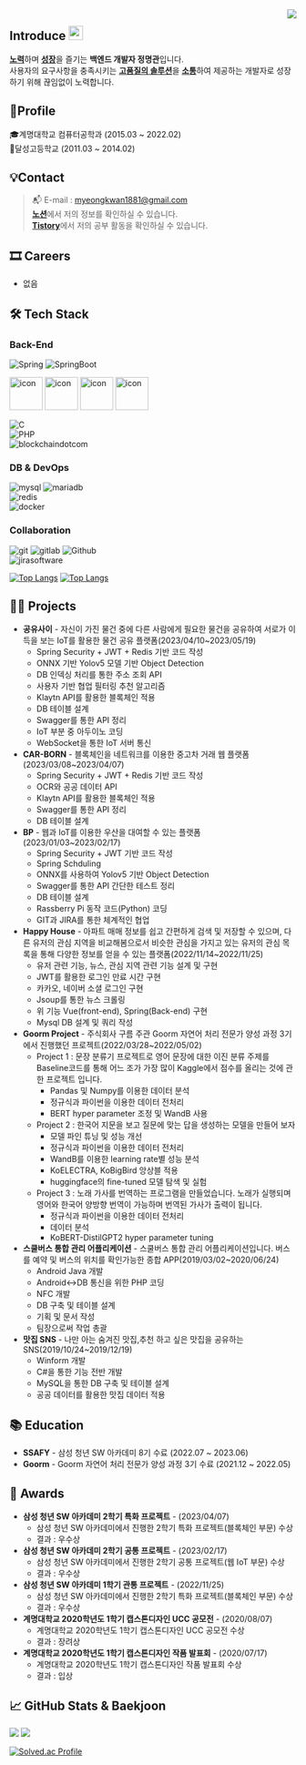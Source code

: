 <div align="right">
  <a href="https://hits.seeyoufarm.com">
    <img src="https://hits.seeyoufarm.com/api/count/incr/badge.svg?url=https%3A%2F%2Fgithub.com%2FJeongHwan-dev&count_bg=%23769CDD&title_bg=%238E8E8E&icon=github.svg&icon_color=%23E7E7E7&title=hits&edge_flat=false" align="right" />
  </a>
</div>

<h2>Introduce <img src="https://media.giphy.com/media/hvRJCLFzcasrR4ia7z/giphy.gif" width="25" /></h2>

[**노력**](#)하며 [**성장**](#)을 즐기는 **백엔드 개발자 정명관**입니다.  
사용자의 요구사항을 충족시키는 [**고품질의 솔루션**](#)을 [**소통**](#)하여 제공하는 개발자로 성장하기 위해 끊임없이 노력합니다.

## 🧑Profile
🎓계명대학교 컴퓨터공학과 (2015.03 ~ 2022.02) <br/>
🏫달성고등학교 (2011.03 ~ 2014.02) <br/>

## 💡Contact
> :mailbox_with_mail: E-mail : myeongkwan1881@gmail.com <br/>
> [**노션**](https://www.notion.so/4fe36be52960479e820a59a58582e4c4)에서 저의 정보를 확인하실 수 있습니다. <br/>
> [**Tistory**](https://back-diary.tistory.com)에서 저의 공부 활동을 확인하실 수 있습니다.

## 🎞️ Careers
- 없음

## 🛠 Tech Stack
### Back-End
![Spring](https://img.shields.io/badge/-Spring-6DB33F?&style=flat-square&logo=Spring&logoColor=white) ![SpringBoot](https://img.shields.io/badge/-SpringBoot-6DB33F?&style=flat-square&logo=SpringBoot&logoColor=white)
<div align=left>
	<img src="https://techstack-generator.vercel.app/java-icon.svg" alt="icon" width="58" height="58" />
    	<img src="https://techstack-generator.vercel.app/cpp-icon.svg" alt="icon" width="58" height="58" />
    	<img src="https://techstack-generator.vercel.app/csharp-icon.svg" alt="icon" width="58" height="58" />
	<img src="https://techstack-generator.vercel.app/python-icon.svg" alt="icon" width="58" height="58" />
</div>

![C](https://img.shields.io/badge/-C-A8B9CC?&style=flat-square&logo=C&logoColor=white)<br/>
![PHP](https://img.shields.io/badge/PHP-777BB4?style=flat-square&logo=PHP&logoColor=white)<br/>
![blockchaindotcom](https://img.shields.io/badge/-blockchain-121D33?&style=flat-square&logo=blockchaindotcom&logoColor=white)

### DB & DevOps
![mysql](https://img.shields.io/badge/-mysql-4479A1?&style=flat-square&logo=mysql&logoColor=white) ![mariadb](https://img.shields.io/badge/-mariadb-003545?style=flat-square&logo=mariadb&logoColor=white)</br>
![redis](https://img.shields.io/badge/-redis-DC382D?&style=flat-square&logo=redis&logoColor=white)<br/>
![docker](https://img.shields.io/badge/-docker-2496ED?style=flat-square&logo=docker&logoColor=white)

### Collaboration
![git](https://img.shields.io/badge/-Git-F05032?style=square&logo=Git&logoColor=white) ![gitlab](https://img.shields.io/badge/-GitLab-FC6D26?style=square&logo=GitLab&logoColor=white) ![Github](https://img.shields.io/badge/-Github-181717?style=square&logo=Github&logoColor=white)<br/>
![jirasoftware](https://img.shields.io/badge/-jira-0052CC?style=square&logo=jirasoftware&logoColor=white)

[![Top Langs](https://github-readme-stats-sigma-five.vercel.app/api/top-langs/?username=rhalsemd&layout=compact)](https://github.com/rhalsemd)
[![Top Langs](https://github-readme-stats-sigma-seven.vercel.app/api/top-langs/?username=rhalsemd&langs_count=7)](https://github.com/rhalsemd)<br/>

## 👨‍💻 Projects

- **공유사이** - 자신이 가진 물건 중에 다른 사람에게 필요한 물건을 공유하여 서로가 이득을 보는 IoT를 활용한 물건 공유 플랫폼(2023/04/10~2023/05/19)
     - Spring Security + JWT + Redis 기반 코드 작성
     - ONNX 기반 Yolov5 모델 기반 Object Detection
     - DB 인덱싱 처리를 통한 주소 조회 API
     - 사용자 기반 협업 필터링 추천 알고리즘
     - Klaytn API를 활용한 블록체인 적용
     - DB 테이블 설계
     - Swagger를 통한 API 정리
     - IoT 부분 중 아두이노 코딩
     - WebSocket을 통한 IoT 서버 통신
- **CAR-BORN** - 블록체인을 네트워크를 이용한 중고차 거래 웹 플랫폼(2023/03/08~2023/04/07)
    - Spring Security + JWT + Redis 기반 코드 작성
    - OCR와 공공 데이터 API
    - Klaytn API를 활용한 블록체인 적용
    - Swagger를 통한 API 정리
    - DB 테이블 설계
- **BP** - 웹과 IoT를 이용한 우산을 대여할 수 있는 플랫폼(2023/01/03~2023/02/17)
    - Spring Security + JWT 기반 코드 작성
    - Spring Schduling
    - ONNX를 사용하여 Yolov5 기반 Object Detection
    - Swagger를 통한 API 간단한 테스트 정리
    - DB 테이블 설계
    - Rassberry Pi 동작 코드(Python) 코딩
    - GIT과 JIRA를 통한 체계적인 협업
- **Happy House** - 아파트 매매 정보를 쉽고 간편하게 검색 및 저장할 수 있으며, 다른 유저의 관심 지역을 비교해봄으로서 비슷한 관심을 가지고 있는 유저의 관심 목록을 통해 다양한 정보를 얻을 수 있는 플랫폼(2022/11/14~2022/11/25)
    - 유저 관련 기능, 뉴스, 관심 지역 관련 기능 설계 및 구현
    - JWT를 활용한 로그인 만료 시간 구현
    - 카카오, 네이버 소셜 로그인 구현
    - Jsoup를 통한 뉴스 크롤링
    - 위 기능 Vue(front-end), Spring(Back-end) 구현
    - Mysql DB 설계 및 쿼리 작성
- **Goorm Project** - 주식회사 구름 주관 Goorm 자연어 처리 전문가 양성 과정 3기에서 진행했던 프로젝트(2022/03/28~2022/05/02)
    - Project 1 : 문장 분류기 프로젝트로 영어 문장에 대한 이진 분류 주제를 Baseline코드를 통해 어느 조가 가장 많이 Kaggle에서 점수를 올리는 것에 관한 프로젝트 입니다.
        - Pandas 및 Numpy를 이용한 데이터 분석
        - 정규식과 파이썬을 이용한 데이터 전처리
        - BERT hyper parameter 조정 및 WandB 사용
    - Project 2 : 한국어 지문을 보고 질문에 맞는 답을 생성하는 모델을 만들어 보자
        - 모델 파인 튜닝 및 성능 개선
        - 정규식과 파이썬을 이용한 데이터 전처리
        - WandB를 이용한 learning rate별 성능 분석
        - KoELECTRA, KoBigBird 앙상블 적용
        - huggingface의 fine-tuned 모델 탐색 및 실험
    - Project 3 : 노래 가사를 번역하는 프로그램을 만들었습니다. 노래가 실행되며 영어와 한국어 양방향 번역이 가능하며 번역된 가사가 출력이 됩니다.
        - 정규식과 파이썬을 이용한 데이터 전처리
        - 데이터 분석
        - KoBERT-DistilGPT2 hyper parameter tuning
- **스쿨버스 통합 관리 어플리케이션** - 스쿨버스 통합 관리 어플리케이션입니다. 버스를 예약 및 버스의 위치를 확인가능한 종합 APP(2019/03/02~2020/06/24)
    - Android Java 개발
    - Android↔DB 통신을 위한 PHP 코딩
    - NFC 개발
    - DB 구축 및 테이블 설계
    - 기획 및 문서 작성
    - 팀장으로써 작업 총괄
 - **맛집 SNS** - 나만 아는 숨겨진 맛집,추천 하고 싶은 맛집을 공유하는 SNS(2019/10/24~2019/12/19)
    - Winform 개발
    - C#을 통한 기능 전반 개발
    - MySQL을 통한 DB 구축 및 테이블 설계
    - 공공 데이터를 활용한 맛집 데이터 적용

## 📚 Education

- **SSAFY** - 삼성 청년 SW 아카데미 8기 수료 (2022.07 ~ 2023.06) <br/>
- **Goorm** - Goorm 자연어 처리 전문가 양성 과정 3기 수료 (2021.12 ~ 2022.05) <br/>

## 🏅 Awards

- **삼성 청년 SW 아카데미 2학기 특화 프로젝트** - (2023/04/07)
  - 삼성 청년 SW 아카데미에서 진행한 2학기 특화 프로젝트(블록체인 부문) 수상
  - 결과 : 우수상
- **삼성 청년 SW 아카데미 2학기 공통 프로젝트** - (2023/02/17)
  - 삼성 청년 SW 아카데미에서 진행한 2학기 공통 프로젝트(웹 IoT 부문) 수상
  - 결과 : 우수상
- **삼성 청년 SW 아카데미 1학기 관통 프로젝트** - (2022/11/25)
  - 삼성 청년 SW 아카데미에서 진행한 2학기 특화 프로젝트(블록체인 부문) 수상
  - 결과 : 우수상
- **계명대학교 2020학년도 1학기 캡스톤디자인 UCC 공모전** - (2020/08/07)
  - 계명대학교 2020학년도 1학기 캡스톤디자인 UCC 공모전 수상
  - 결과 : 장려상
- **계명대학교 2020학년도 1학기 캡스톤디자인 작품 발표회** - (2020/07/17)
  - 계명대학교 2020학년도 1학기 캡스톤디자인 작품 발표회 수상
  - 결과 : 입상

## :chart_with_upwards_trend: GitHub Stats & Baekjoon
<div align=left>
	<img src="https://ghchart.rshah.org/rhalsemd" />
	<img src="https://github-readme-stats-sigma-five.vercel.app/api?username=rhalsemd&show_icons=true">
</div>

[![Solved.ac Profile](http://mazassumnida.wtf/api/generate_badge?boj=rhalsemd)](https://solved.ac/rhalsemd)<br/>
